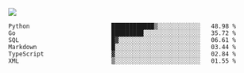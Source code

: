 ![](https://github-profile-summary-cards.vercel.app/api/cards/profile-details?username=igtm&theme=dracula)
<!--START_SECTION:waka-->

```text
Python                       ████████████▒░░░░░░░░░░░░   48.98 %
Go                           █████████░░░░░░░░░░░░░░░░   35.72 %
SQL                          █▓░░░░░░░░░░░░░░░░░░░░░░░   06.61 %
Markdown                     █░░░░░░░░░░░░░░░░░░░░░░░░   03.44 %
TypeScript                   ▓░░░░░░░░░░░░░░░░░░░░░░░░   02.84 %
XML                          ▒░░░░░░░░░░░░░░░░░░░░░░░░   01.55 %
```

<!--END_SECTION:waka-->
